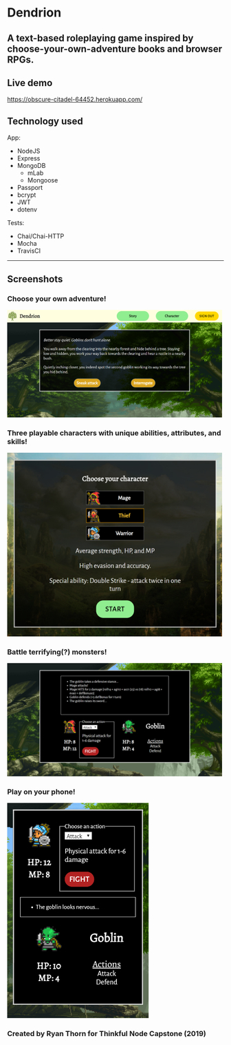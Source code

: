 # Dendrion
## A text-based roleplaying game inspired by choose-your-own-adventure books and browser RPGs.

## Live demo
https://obscure-citadel-64452.herokuapp.com/ 

## Technology used
App:  
  - NodeJS
  - Express
  - MongoDB
    - mLab
    - Mongoose
  - Passport
  - bcrypt
  - JWT
  - dotenv

Tests:
  - Chai/Chai-HTTP
  - Mocha
  - TravisCI

-----

## Screenshots
### Choose your own adventure!

<img src="./screenshots/story.PNG" alt="Story screen" width="500"/>  

### Three playable characters with unique abilities, attributes, and skills!

<img src="./screenshots/character.PNG" alt="Character screen" width="500"/> 

### Battle terrifying(?) monsters!  

<img src="./screenshots/combat.PNG" alt="Combat screen" width="500"/> 

### Play on your phone!

<img src="./screenshots/mobile.PNG" alt="Mobile view" height="500"/> 

### Created by Ryan Thorn for Thinkful Node Capstone (2019)